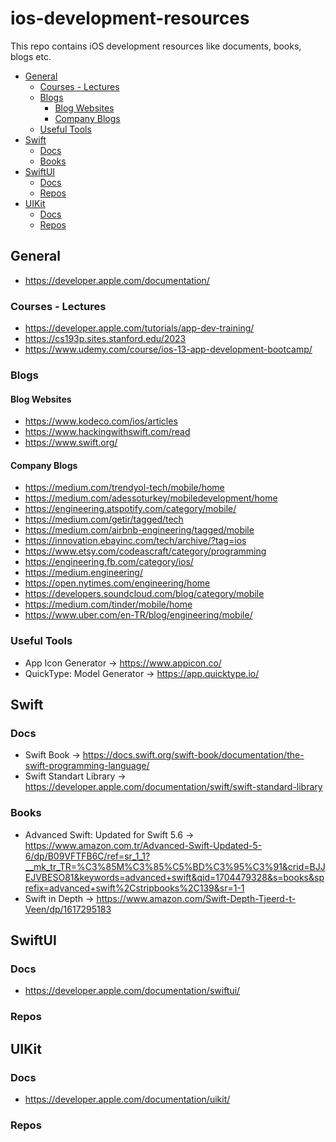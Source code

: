 # ios-development-resources

This repo contains iOS development resources like documents, books, blogs etc.

* [General](#general)
  * [Courses - Lectures](#courses-lectures)
  * [Blogs](#blogs)
    * [Blog Websites](#blog-websites)
    * [Company Blogs](#company-blogs) 
  * [Useful Tools](#useful-tools)
* [Swift](#swift)
  * [Docs](#docs)
  * [Books](#books)
* [SwiftUI](#swiftui)
  * [Docs](#docs)
  * [Repos](#repos)
* [UIKit](#uikit)
  * [Docs](#docs)
  * [Repos](#repos)

## General

- https://developer.apple.com/documentation/

### Courses - Lectures

- https://developer.apple.com/tutorials/app-dev-training/
- https://cs193p.sites.stanford.edu/2023
- https://www.udemy.com/course/ios-13-app-development-bootcamp/

### Blogs

#### Blog Websites

- https://www.kodeco.com/ios/articles
- https://www.hackingwithswift.com/read
- https://www.swift.org/

#### Company Blogs

- https://medium.com/trendyol-tech/mobile/home
- https://medium.com/adessoturkey/mobiledevelopment/home
- https://engineering.atspotify.com/category/mobile/
- https://medium.com/getir/tagged/tech
- https://medium.com/airbnb-engineering/tagged/mobile
- https://innovation.ebayinc.com/tech/archive/?tag=ios
- https://www.etsy.com/codeascraft/category/programming
- https://engineering.fb.com/category/ios/
- https://medium.engineering/
- https://open.nytimes.com/engineering/home
- https://developers.soundcloud.com/blog/category/mobile
- https://medium.com/tinder/mobile/home
- https://www.uber.com/en-TR/blog/engineering/mobile/

### Useful Tools

- App Icon Generator -> https://www.appicon.co/
- QuickType: Model Generator -> https://app.quicktype.io/

## Swift

### Docs

- Swift Book -> https://docs.swift.org/swift-book/documentation/the-swift-programming-language/
- Swift Standart Library -> https://developer.apple.com/documentation/swift/swift-standard-library

### Books

- Advanced Swift: Updated for Swift 5.6 -> https://www.amazon.com.tr/Advanced-Swift-Updated-5-6/dp/B09VFTFB6C/ref=sr_1_1?__mk_tr_TR=%C3%85M%C3%85%C5%BD%C3%95%C3%91&crid=BJJEJVBESO81&keywords=advanced+swift&qid=1704479328&s=books&sprefix=advanced+swift%2Cstripbooks%2C139&sr=1-1
- Swift in Depth -> https://www.amazon.com/Swift-Depth-Tjeerd-t-Veen/dp/1617295183

## SwiftUI

### Docs

- https://developer.apple.com/documentation/swiftui/

### Repos

## UIKit

### Docs

- https://developer.apple.com/documentation/uikit/

### Repos
